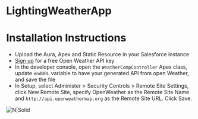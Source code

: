 # LightingWeatherApp

# Installation Instructions

- Upload the Aura, Apex and Static Resource in your Salesforce instance
- [Sign up](https://openweathermap.org/) for a free Open Weather API key
- In the developer console, open the `WeatherCompController` Apex class, update `endURL` variable to have your generated API from open Weather, and save the file
- In Setup, select Administer > Security Controls > Remote Site Settings, click New Remote Site, specify OpenWeather as the Remote Site Name and `http://api.openweathermap.org` as the Remote Site URL. Click Save.


![N|Solid](https://ibin.co/w800/5SWe1V1a6FmW.jpg)
